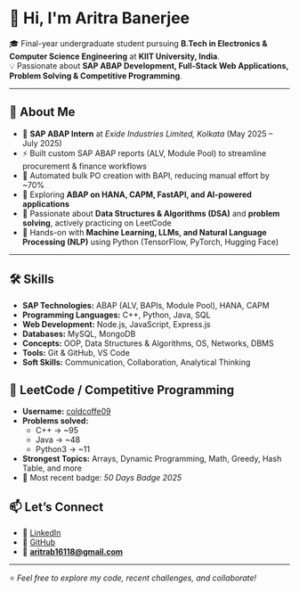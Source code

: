 # 👋 Hi, I'm Aritra Banerjee  

🎓 Final-year undergraduate student pursuing **B.Tech in Electronics & Computer Science Engineering** at **KIIT University, India**.  
💡 Passionate about **SAP ABAP Development, Full-Stack Web Applications, Problem Solving & Competitive Programming**.  

---

## 🚀 About Me
- 🔭 **SAP ABAP Intern** at *Exide Industries Limited, Kolkata* (May 2025 – July 2025)  
- ⚡ Built custom SAP ABAP reports (ALV, Module Pool) to streamline procurement & finance workflows  
- 🤖 Automated bulk PO creation with BAPI, reducing manual effort by ~70%  
- 🌱 Exploring **ABAP on HANA, CAPM, FastAPI, and AI-powered applications**  
- 🧠 Passionate about **Data Structures & Algorithms (DSA)** and **problem solving**, actively practicing on LeetCode  
- 🤖 Hands-on with **Machine Learning, LLMs, and Natural Language Processing (NLP)** using Python (TensorFlow, PyTorch, Hugging Face)  

---

## 🛠️ Skills
- **SAP Technologies:** ABAP (ALV, BAPIs, Module Pool), HANA, CAPM  
- **Programming Languages:** C++, Python, Java, SQL  
- **Web Development:** Node.js, JavaScript, Express.js  
- **Databases:** MySQL, MongoDB  
- **Concepts:** OOP, Data Structures & Algorithms, OS, Networks, DBMS  
- **Tools:** Git & GitHub, VS Code  
- **Soft Skills:** Communication, Collaboration, Analytical Thinking  


## 🧮 LeetCode / Competitive Programming
- **Username:** [coldcoffe09](https://leetcode.com/u/coldcoffe09/)  
- **Problems solved:**  
  - C++ → ~95  
  - Java → ~48  
  - Python3 → ~11  
- **Strongest Topics:** Arrays, Dynamic Programming, Math, Greedy, Hash Table, and more  
- 🏅 Most recent badge: *50 Days Badge 2025*  
 




## 📫 Let’s Connect
- 💼 [LinkedIn](https://www.linkedin.com/in/aritra-banerjee-/)  
- 🐙 [GitHub](https://github.com/AritraBanerjee-09)  
- 📧 **aritrab16118@gmail.com**  

---

⭐ *Feel free to explore my code, recent challenges, and collaborate!*  
